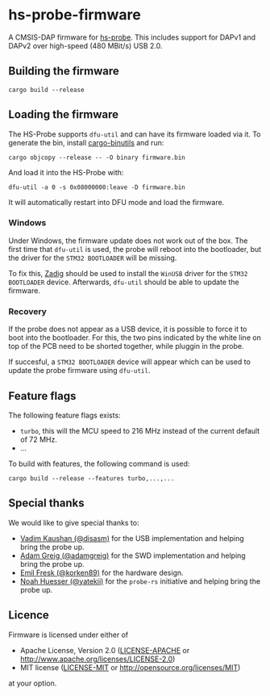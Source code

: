 # hs-probe-firmware

A CMSIS-DAP firmware for [hs-probe](https://github.com/korken89/hs-probe). This includes support
for DAPv1 and DAPv2 over high-speed (480 MBit/s) USB 2.0.

## Building the firmware

```
cargo build --release
```

## Loading the firmware

The HS-Probe supports `dfu-util` and can have its firmware loaded via it. To
generate the bin, install
[cargo-binutils](https://github.com/rust-embedded/cargo-binutils) and run:

```console
cargo objcopy --release -- -O binary firmware.bin
```

And load it into the HS-Probe with:

```console
dfu-util -a 0 -s 0x08000000:leave -D firmware.bin
```

It will automatically restart into DFU mode and load the firmware.

### Windows

Under Windows, the firmware update does not work out of the box. The first time that `dfu-util` is used, the 
probe will reboot into the bootloader, but the driver for the `STM32 BOOTLOADER` will be missing.

To fix this, [Zadig](https://zadig.akeo.ie/) should be used to install the `WinUSB` driver for the `STM32 BOOTLOADER` device.
Afterwards, `dfu-util` should be able to update the firmware.

### Recovery

If the probe does not appear as a USB device, it is possible to force it to boot into the bootloader. For this, the two pins indicated
by the white line on top of the PCB need to be shorted together, while pluggin in the probe.

If succesful, a `STM32 BOOTLOADER` device will appear which can be used to update the probe firmware using `dfu-util`.


## Feature flags

The following feature flags exists:

* `turbo`, this will the MCU speed to 216 MHz instead of the current default of 72 MHz.
* ...

To build with features, the following command is used:

```console
cargo build --release --features turbo,...,...
```

## Special thanks

We would like to give special thanks to:

- [Vadim Kaushan (@disasm)](https://github.com/disasm) for the USB implementation and helping bring the probe up.
- [Adam Greig (@adamgreig)](https://github.com/adamgreig) for the SWD implementation and helping bring the probe up.
- [Emil Fresk (@korken89)](https://github.com/korken89) for the hardware design.
- [Noah Huesser (@yatekii)](https://github.com/yatekii) for the `probe-rs` initiative and helping bring the probe up.

## Licence

Firmware is licensed under either of

* Apache License, Version 2.0 ([LICENSE-APACHE](LICENSE-APACHE) or
  http://www.apache.org/licenses/LICENSE-2.0)
* MIT license ([LICENSE-MIT](LICENSE-MIT) or http://opensource.org/licenses/MIT)

at your option.
